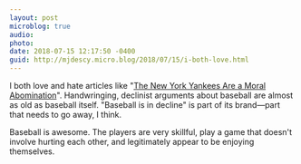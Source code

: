 ```yaml
---
layout: post
microblog: true
audio: 
photo: 
date: 2018-07-15 12:17:50 -0400
guid: http://mjdescy.micro.blog/2018/07/15/i-both-love.html
---
```

I both love and hate articles like "[The New York Yankees Are a Moral Abomination](https://www.nytimes.com/2018/07/14/opinion/new-york-yankees-evil.html)". Handwringing, declinist arguments about baseball are almost as old as baseball itself. "Baseball is in decline" is part of its brand—part that needs to go away, I think. 

Baseball is awesome. The players are very skillful, play a game that doesn't involve hurting each other, and legitimately appear to be enjoying themselves. 
